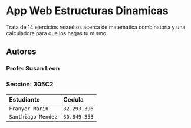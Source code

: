 # App Web Estructuras Dinamicas

Trata de 14 ejercicios resueltos acerca de matematica combinatoria y una calculadora para que los hagas tu mismo

## Autores

### Profe: Susan Leon

### Seccion: 305C2


| Estudiante | Cedula  |
| :-------- | :------- |
| `Franyer Marin` | `32.293.396` | 
| `Santhiago Mendez` | `30.849.353` | 